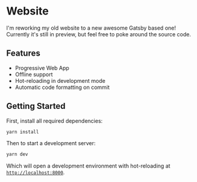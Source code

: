 # Website

I'm reworking my old website to a new awesome Gatsby based one! Currently it's still in preview, but feel free to poke around the source code.

## Features

- Progressive Web App
- Offline support
- Hot-reloading in development mode
- Automatic code formatting on commit

## Getting Started

First, install all required dependencies:

```bash
yarn install
```

Then to start a development server:

```bash
yarn dev
```

Which will open a development environment with hot-reloading at [`http://localhost:8000`](http://localhost:8000).
